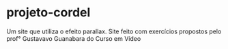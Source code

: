 # projeto-cordel
 Um site que utiliza o efeito parallax.
Site feito com exercícios propostos pelo prof° Gustavavo Guanabara do Curso em Vídeo
